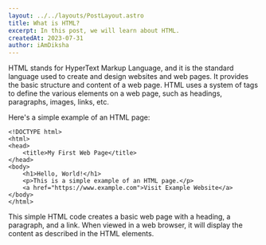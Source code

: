 ```yaml
---
layout: ../../layouts/PostLayout.astro
title: What is HTML?
excerpt: In this post, we will learn about HTML.
createdAt: 2023-07-31
author: iAmDiksha
---
```


HTML stands for HyperText Markup Language, and it is the standard language used to create and design websites and web pages. It provides the basic structure and content of a web page. HTML uses a system of tags to define the various elements on a web page, such as headings, paragraphs, images, links, etc.

Here's a simple example of an HTML page: 
```
<!DOCTYPE html>
<html>
<head>
    <title>My First Web Page</title>
</head>
<body>
    <h1>Hello, World!</h1>
    <p>This is a simple example of an HTML page.</p>
    <a href="https://www.example.com">Visit Example Website</a>
</body>
</html>
```

This simple HTML code creates a basic web page with a heading, a paragraph, and a link. When viewed in a web browser, it will display the content as described in the HTML elements.
